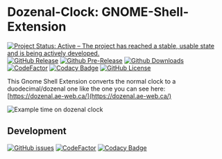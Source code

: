 # Dozenal-Clock: GNOME-Shell-Extension
[![Project Status: Active – The project has reached a stable, usable state and is being actively developed.](http://www.repostatus.org/badges/latest/active.svg)](http://www.repostatus.org/#active)
[![GitHub Release](https://img.shields.io/github/release/NicoVIII/Dozenal-Clock-GNOME-Shell-Extension.svg)]()
[![Github Pre-Release](https://img.shields.io/github/release/NicoVIII/Dozenal-Clock-GNOME-Shell-Extension/all.svg?label=prerelease)]()
[![Github Downloads](https://img.shields.io/github/downloads/NicoVIII/Dozenal-Clock-GNOME-Shell-Extension/total.svg)]()
[![CodeFactor](https://www.codefactor.io/repository/github/nicoviii/dozenal-clock-gnome-shell-extension/badge/master)](https://www.codefactor.io/repository/github/nicoviii/dozenal-clock-gnome-shell-extension/overview/master)
[![Codacy Badge](https://api.codacy.com/project/badge/Grade/ca429847223b4914ac9955439959013e)](https://www.codacy.com/app/NicoVIII/Dozenal-Clock-GNOME-Shell-Extension?utm_source=github.com&amp;utm_medium=referral&amp;utm_content=NicoVIII/Dozenal-Clock-GNOME-Shell-Extension&amp;utm_campaign=Badge_Grade)
[![GitHub License](https://img.shields.io/badge/license-MIT-blue.svg)](https://raw.githubusercontent.com/NicoVIII/Dozenal-Clock-GNOME-Shell-Extension/master/LICENSE)

This Gnome Shell Extension converts the normal clock to a duodecimal/dozenal one like the one you can see here:  
[https://dozenal.ae-web.ca/](https://dozenal.ae-web.ca/)

![Example time on dozenal clock](https://github.com/NicoVIII/Dozenal-Clock-GNOME-Shell-Extension/raw/master/dozenal.png)

## Development
[![GitHub issues](https://img.shields.io/github/issues/NicoVIII/Dozenal-Clock-GNOME-Shell-Extension.svg)](https://github.com/NicoVIII/Dozenal-Clock-GNOME-Shell-Extension/issues)
[![CodeFactor](https://www.codefactor.io/repository/github/nicoviii/dozenal-clock-gnome-shell-extension/badge/develop)](https://www.codefactor.io/repository/github/nicoviii/dozenal-clock-gnome-shell-extension/overview/develop)
[![Codacy Badge](https://api.codacy.com/project/badge/Grade/ca429847223b4914ac9955439959013e?branch=develop)](https://www.codacy.com/app/NicoVIII/Dozenal-Clock-GNOME-Shell-Extension?branchId=8711147&utm_source=github.com&amp;utm_medium=referral&amp;utm_content=NicoVIII/Dozenal-Clock-GNOME-Shell-Extension&amp;utm_campaign=Badge_Grade)
